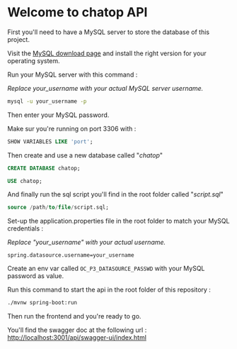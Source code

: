 # Welcome to chatop API

First you'll need to have a MySQL server to store the database of this project.

Visit the [MySQL download page](https://dev.mysql.com/downloads/) and install the right version for your operating system.

Run your MySQL server with this command :

*Replace your_username with your actual MySQL server username.*

```bash
mysql -u your_username -p
```

Then enter your MySQL password.

Make sur you're running on port 3306 with :

```sql
SHOW VARIABLES LIKE 'port';
```

Then create and use a new database called "*chatop*"

```sql
CREATE DATABASE chatop;
```

``` sql
USE chatop;
```

And finally run the sql script you'll find in the root folder called "*script.sql*"

```sql
source /path/to/file/script.sql;
```

Set-up the application.properties file in the root folder to match your MySQL credentials :

*Replace "your_username" with your actual username.*

```properties
spring.datasource.username=your_username
```

Create an env var called `OC_P3_DATASOURCE_PASSWD` with your MySQL password as value.

Run this command to start the api in the root folder of this repository :

```bash
./mvnw spring-boot:run
```

Then run the frontend and you're ready to go.

You'll find the swagger doc at the following url : [http://localhost:3001/api/swagger-ui/index.html](http://localhost:3001/api/swagger-ui/index.html)